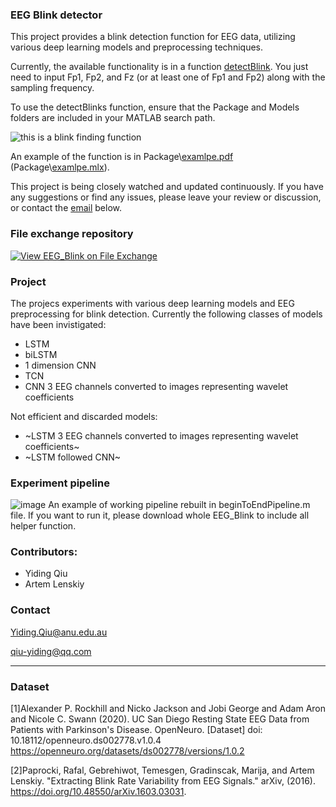 ### EEG Blink detector
This project provides a blink detection function for EEG data, utilizing various deep learning models and preprocessing techniques. 

Currently, the available functionality is in a function [detectBlink](Package/example.pdf). You just need to input Fp1, Fp2, and Fz (or at least one of Fp1 and Fp2) along with the sampling frequency.

To use the detectBlinks function, ensure that the Package and Models folders are included in your MATLAB search path.


![this is a blink finding function](https://user-images.githubusercontent.com/70067693/233838531-fb55a615-9206-460e-a13d-1cd7e9d054cd.png)

An example of the function is in Package\\[examlpe.pdf](Package/example.pdf) (Package\\[examlpe.mlx](Package/example.mlx)). 

This project is being closely watched and updated continuously. If you have any suggestions or find any issues, please leave your review or discussion, or contact the [email](#contact_info) below.

### File exchange repository
[![View EEG_Blink on File Exchange](https://www.mathworks.com/matlabcentral/images/matlab-file-exchange.svg)](https://au.mathworks.com/matlabcentral/fileexchange/120873-eeg_blink)

### Project
The projecs experiments with various deep learning models and EEG preprocessing for blink detection.
Currently the following classes of models have been invistigated:
* LSTM 
* biLSTM
* 1 dimension CNN
* TCN 
* CNN 3 EEG channels converted to images representing wavelet coefficients 

Not efficient and discarded models:
* ~LSTM 3 EEG channels converted to images representing wavelet coefficients~
* ~LSTM followed CNN~

### Experiment pipeline
![image](https://user-images.githubusercontent.com/70067693/236393337-0d293251-c68f-4c1c-aeff-a3ea1241f514.png)
An example of working pipeline rebuilt in beginToEndPipeline.m file. If you want to run it, please download whole EEG_Blink to include all helper function.





### Contributors:
* Yiding Qiu
* Artem Lenskiy


### Contact <a id="contact_info"></a>
Yiding.Qiu@anu.edu.au

qiu-yiding@qq.com

-----
### Dataset


[1]Alexander P. Rockhill and Nicko Jackson and Jobi George and Adam Aron and Nicole C. Swann (2020). UC San Diego Resting State EEG Data from Patients with Parkinson's Disease. OpenNeuro. [Dataset] doi: 10.18112/openneuro.ds002778.v1.0.4
https://openneuro.org/datasets/ds002778/versions/1.0.2

[2]Paprocki, Rafal, Gebrehiwot, Temesgen, Gradinscak, Marija, and Artem Lenskiy. "Extracting Blink Rate Variability from EEG Signals." arXiv, (2016). https://doi.org/10.48550/arXiv.1603.03031.
